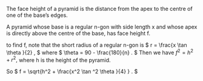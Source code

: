 The face height of a pyramid is the distance from the apex to the centre
of one of the base’s edges.

A pyramid whose base is a regular n-gon with side length x and whose
apex is directly above the centre of the base, has face height f.

to find f, note that the short radius of a regular n-gon is
$ r = \frac{x \tan \theta }{2} , $ where
$ \theta = 90 - \frac{180}{n} . $ Then we have $f^{2}=h^{2}+r^{2},$
where h is the height of the pyramid.

So $ f = \sqrt{h^2 + \frac{x^2 \tan ^2 \theta }{4} } . $
